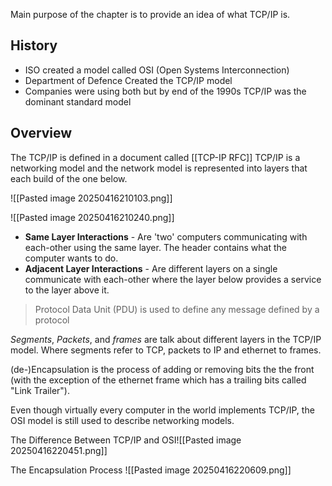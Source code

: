 Main purpose of the chapter is to provide an idea of what TCP/IP is.

## History
- ISO created a model called OSI (Open Systems Interconnection)
- Department of Defence Created the TCP/IP model
- Companies were using both but by end of the 1990s TCP/IP was the dominant standard model

## Overview
The TCP/IP is defined in a document called [[TCP-IP RFC]]
TCP/IP is a networking model and the network model is represented into layers that each build of the one below.

![[Pasted image 20250416210103.png]]

![[Pasted image 20250416210240.png]]

- **Same Layer Interactions** - Are 'two' computers communicating with each-other using the same layer. The header contains what the computer wants to do.
- **Adjacent Layer Interactions** - Are different layers on a single communicate with each-other where the layer below provides a service to the layer above it.

> Protocol Data Unit (PDU) is used to define any message defined by a protocol

*Segments*, *Packets*, and *frames* are talk about different layers in the TCP/IP model. Where segments refer to TCP, packets to IP and ethernet to frames.

(de-)Encapsulation is the process of adding or removing bits the the front (with the exception of the ethernet frame which has a trailing bits called "Link Trailer").

Even though virtually every computer in the world implements TCP/IP, the OSI model is still used to describe networking models.

The Difference Between TCP/IP and OSI![[Pasted image 20250416220451.png]]

The Encapsulation Process
![[Pasted image 20250416220609.png]]